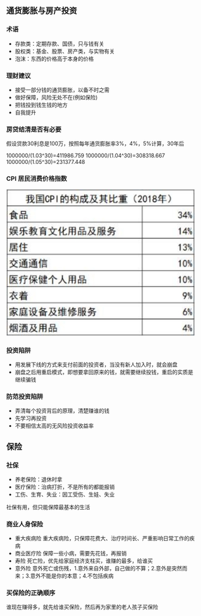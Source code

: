 ## 通货膨胀与房产投资

### 术语

* 存款类：定期存款、国债，只与钱有关
* 股权类：基金、股票、房产类，与实物有关
* 泡沫：东西的价格高于本身的价格

### 理财建议

* 接受一部分钱的通货膨胀，以备不时之需
* 做好保障，风险无处不在(例如保险)
* 把钱投到钱生钱的地方
* 自我提升

### 房贷结清是否有必要

假设贷款30利息是100万，按照每年通货膨胀率3%，4%，5%计算，30年后

1000000/(1.03^30)=411986.759
1000000/(1.04^30)=308318.667
1000000/(1.05^30)=231377.448

### CPI 居民消费价格指数

![在这里插入图片描述](./截图/3-1.png)

### 投资陷阱

* 用发展下线的方式来支付前面的投资者，当没有新人加入时，就会崩盘
* 崩盘之后用重启模式，即想要拿回原来的钱，就需要继续投钱，重启的实质是继续骗钱

### 防范投资陷阱

* 弄清每个投资背后的原理，清楚赚谁的钱
* 先学习再投资
* 不要相信太高的无风险投资收益率

## 保险

### 社保

* 养老保险：退休时拿
* 医疗保险：治病打折，不是所有的都能报销
* 工伤、生育、失业：因工受伤、生娃、失业

社保有用，但只能保障最基本的生活

### 商业人身保险

* 重大疾病险
    重大疾病险，只保障花费大、治疗时间长、严重影响日常工作的疾病
* 商业医疗险
    保障一些小病，需要先花钱，再报销
* 寿险
    死亡险，优先给家庭经济支柱买，谁赚的最多，给谁买
* 意外险
    意外死亡或伤残，1.意外来自外部，自己做的不算；2.意外是突然而来；3.意外不能是你的本意；4.不包括疾病
    
### 买保险的正确顺序

谁现在赚得多，就先给谁买保险，然后再为家里的老人孩子买保险
